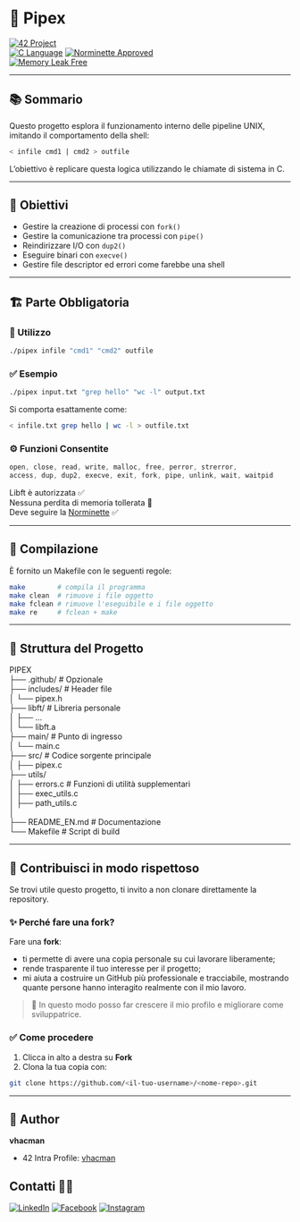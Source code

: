 # 🚀 Pipex

[![42 Project](https://img.shields.io/badge/42%20Project-Pipex-blue?style=for-the-badge&logo=42)](https://github.com/vhacman/pipex)  
[![C Language](https://img.shields.io/badge/Made%20with-C-00599C?style=for-the-badge&logo=c)](https://en.wikipedia.org/wiki/C_(programming_language))  
[![Norminette Approved](https://img.shields.io/badge/42%20Norminette-OK-brightgreen?style=for-the-badge)](https://github.com/42School/norminette)  
[![Memory Leak Free](https://img.shields.io/badge/42%20Leaks-Free-success?style=for-the-badge)](https://valgrind.org/)  

---

## 📚 Sommario

Questo progetto esplora il funzionamento interno delle pipeline UNIX, imitando il comportamento della shell:

```bash
< infile cmd1 | cmd2 > outfile
```

L’obiettivo è replicare questa logica utilizzando le chiamate di sistema in C.

---

## 🧠 Obiettivi

- Gestire la creazione di processi con `fork()`
- Gestire la comunicazione tra processi con `pipe()`
- Reindirizzare I/O con `dup2()`
- Eseguire binari con `execve()`
- Gestire file descriptor ed errori come farebbe una shell

---

## 🏗️ Parte Obbligatoria

### 🧾 Utilizzo

```bash
./pipex infile "cmd1" "cmd2" outfile
```

### ✅ Esempio

```bash
./pipex input.txt "grep hello" "wc -l" output.txt
```

Si comporta esattamente come:

```bash
< infile.txt grep hello | wc -l > outfile.txt
```

### ⚙️ Funzioni Consentite

```c
open, close, read, write, malloc, free, perror, strerror,
access, dup, dup2, execve, exit, fork, pipe, unlink, wait, waitpid
```

Libft è autorizzata ✅  
Nessuna perdita di memoria tollerata 🚫  
Deve seguire la [Norminette](https://github.com/42School/norminette) ✅  

---

## 🔧 Compilazione

È fornito un Makefile con le seguenti regole:

```bash
make        # compila il programma
make clean  # rimuove i file oggetto
make fclean # rimuove l'eseguibile e i file oggetto
make re     # fclean + make
```

---

## 📁 Struttura del Progetto

PIPEX  
├── .github/          # Opzionale  
├── includes/         # Header file  
│   └── pipex.h  
├── libft/            # Libreria personale  
│   ├── ...  
│   └── libft.a  
├── main/             # Punto di ingresso  
│   └── main.c  
├── src/              # Codice sorgente principale  
│   ├── pipex.c  
├── utils/  
│   ├── errors.c      # Funzioni di utilità supplementari  
│   ├── exec_utils.c  
│   ├── path_utils.c  
│  
├── README_EN.md      # Documentazione  
└── Makefile          # Script di build  

---

## 🤝 Contribuisci in modo rispettoso

Se trovi utile questo progetto, ti invito a non clonare direttamente la repository.

### ✨ Perché fare una fork?

Fare una **fork**:
- ti permette di avere una copia personale su cui lavorare liberamente;
- rende trasparente il tuo interesse per il progetto;
- mi aiuta a costruire un GitHub più professionale e tracciabile, mostrando quante persone hanno interagito realmente con il mio lavoro.

> 🚀 In questo modo posso far crescere il mio profilo e migliorare come sviluppatrice.

### ✅ Come procedere

1. Clicca in alto a destra su **Fork**
2. Clona la tua copia con:

```bash
git clone https://github.com/<il-tuo-username>/<nome-repo>.git

```
---


<h2> 👤 Author </h2>

**vhacman**
- 42 Intra Profile: [vhacman](https://profile.intra.42.fr/)

<h2> Contatti 🧑‍💻 </h2>

[![LinkedIn](https://img.shields.io/badge/LinkedIn-blue?style=for-the-badge&logo=linkedin&logoColor=white)](https://www.linkedin.com/in/viorica-gabriela-hacman-63a412267/)
[![Facebook](https://img.shields.io/badge/Facebook-1877F2?style=for-the-badge&logo=facebook&logoColor=white)](https://www.facebook.com/profile.php?id=100090802467237)
[![Instagram](https://img.shields.io/badge/Instagram-E4405F?style=for-the-badge&logo=instagram&logoColor=white)](https://www.instagram.com/vgabrielah_/)

